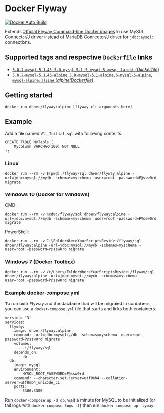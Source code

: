 # Docker Flyway

[![Docker Auto Build](https://img.shields.io/docker/automated/dhoer/flyway.svg?style=flat-square)][docker]

[docker]: https://hub.docker.com/r/dhoer/flyway/

Extends [Official Flyway Command-line Docker images](https://github.com/flyway/flyway-docker) to use MySQL Connector/J driver instead of MariaDB Connector/J driver for `jdbc:mysql:` connections.

## Supported tags and respective `Dockerfile` links

- [`5.0.7-mysql-5.1.45`, `5.0-mysql-5.1`, `5-mysql-5`, `mysql`, `latest` (*Dockerfile*)](https://github.com/dhoer/docker-flyway/blob/master/Dockerfile)
- [`5.0.7-mysql-5.1.45-alpine`, `5.0-mysql-5.1-alpine`, `5-mysql-5-alpine`, `mysql-alpine`, `alpine` (*alpine/Dockerfile*)](https://github.com/dhoer/docker-flyway/blob/master/alpine/Dockerfile)

## Getting started

`docker run dhoer/flyway:alpine [flyway cli arguments here]`

## Example

Add a file named `V1__Initial.sql` with following contents:

```
CREATE TABLE MyTable (
    MyColumn VARCHAR(100) NOT NULL
);

```
                                                             
### Linux
`docker run --rm -v $(pwd):/flyway/sql dhoer/flyway:alpine -url=jdbc:mysql://mydb -schemas=myschema -user=root -password=P@ssw0rd migrate`

### Windows 10 (Docker for Windows)
CMD:

`docker run --rm -v %cd%:/flyway/sql dhoer/flyway:alpine -url=jdbc:mysql://mydb -schemas=myschema -user=root -password=P@ssw0rd migrate`

PowerShell:

`docker run --rm -v C:\FolderWhereYourScriptsReside:/flyway/sql dhoer/flyway:alpine -url=jdbc:mysql://mydb -schemas=myschema -user=root -password=P@ssw0rd migrate`

### Windows 7 (Docker Toolbox)

`docker run --rm -v /c/Users/FolderWhereYourScriptsReside:/flyway/sql dhoer/flyway:alpine -url=jdbc:mysql://mydb -schemas=myschema -user=root -password=P@ssw0rd migrate`

### Example docker-compose.yml

To run both Flyway and the database that will be migrated in containers, you can use a `docker-compose.yml` file that starts and links both containers.

```
version: '3'
services:
  flyway:
    image: dhoer/flyway:alpine
    command: -url=jdbc:mysql://db -schemas=myschema -user=root -password=P@ssw0rd migrate
    volumes:
      - .:/flyway/sql
    depends_on:
      - db
  db:
    image: mysql
    environment:
      - MYSQL_ROOT_PASSWORD=P@ssw0rd
    command: --character-set-server=utf8mb4 --collation-server=utf8mb4_unicode_ci
    ports:
      - 3306:3306
```

Run `docker-compose up -d db`, wait a minute for MySQL to be initialized (or tail logs with `docker-compose logs -f`) then run `docker-compose up flyway`.
